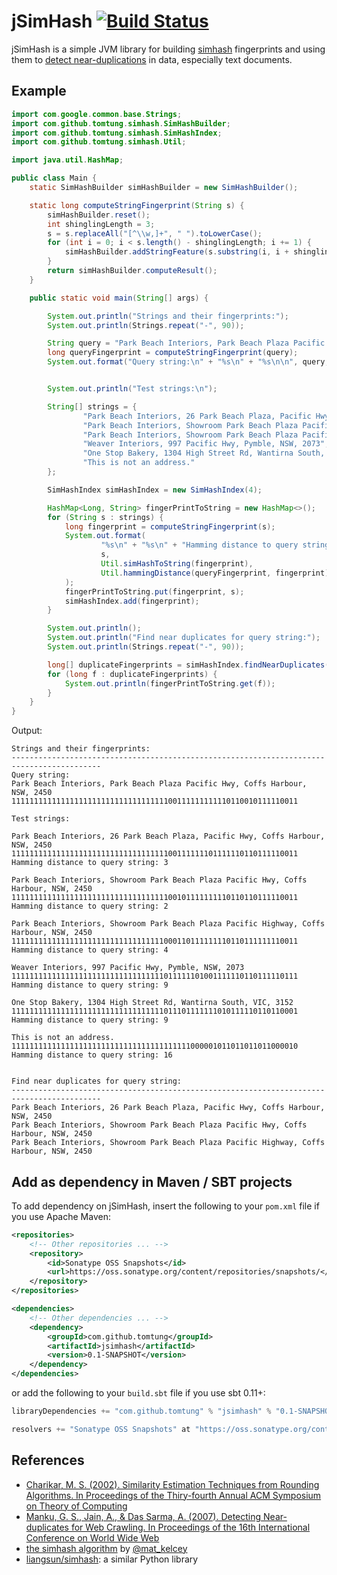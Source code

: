 # jSimHash [![Build Status](https://api.travis-ci.org/tomtung/jsimhash)](https://travis-ci.org/tomtung/jsimhash)

jSimHash is a simple JVM library for building [simhash](http://www.cs.princeton.edu/courses/archive/spr04/cos598B/bib/CharikarEstim.pdf) fingerprints and using them to [detect near-duplications](http://www.wwwconference.org/www2007/papers/paper215.pdf) in data, especially text documents.

## Example

```java
import com.google.common.base.Strings;
import com.github.tomtung.simhash.SimHashBuilder;
import com.github.tomtung.simhash.SimHashIndex;
import com.github.tomtung.simhash.Util;

import java.util.HashMap;

public class Main {
    static SimHashBuilder simHashBuilder = new SimHashBuilder();

    static long computeStringFingerprint(String s) {
        simHashBuilder.reset();
        int shinglingLength = 3;
        s = s.replaceAll("[^\\w,]+", " ").toLowerCase();
        for (int i = 0; i < s.length() - shinglingLength; i += 1) {
            simHashBuilder.addStringFeature(s.substring(i, i + shinglingLength));
        }
        return simHashBuilder.computeResult();
    }

    public static void main(String[] args) {

        System.out.println("Strings and their fingerprints:");
        System.out.println(Strings.repeat("-", 90));

        String query = "Park Beach Interiors, Park Beach Plaza Pacific Hwy, Coffs Harbour, NSW, 2450";
        long queryFingerprint = computeStringFingerprint(query);
        System.out.format("Query string:\n" + "%s\n" + "%s\n\n", query, Util.simHashToString(queryFingerprint));


        System.out.println("Test strings:\n");

        String[] strings = {
                "Park Beach Interiors, 26 Park Beach Plaza, Pacific Hwy, Coffs Harbour, NSW, 2450",
                "Park Beach Interiors, Showroom Park Beach Plaza Pacific Hwy, Coffs Harbour, NSW, 2450",
                "Park Beach Interiors, Showroom Park Beach Plaza Pacific Highway, Coffs Harbour, NSW, 2450",
                "Weaver Interiors, 997 Pacific Hwy, Pymble, NSW, 2073",
                "One Stop Bakery, 1304 High Street Rd, Wantirna South, VIC, 3152",
                "This is not an address."
        };

        SimHashIndex simHashIndex = new SimHashIndex(4);

        HashMap<Long, String> fingerPrintToString = new HashMap<>();
        for (String s : strings) {
            long fingerprint = computeStringFingerprint(s);
            System.out.format(
                    "%s\n" + "%s\n" + "Hamming distance to query string: %d\n\n",
                    s,
                    Util.simHashToString(fingerprint),
                    Util.hammingDistance(queryFingerprint, fingerprint)
            );
            fingerPrintToString.put(fingerprint, s);
            simHashIndex.add(fingerprint);
        }

        System.out.println();
        System.out.println("Find near duplicates for query string:");
        System.out.println(Strings.repeat("-", 90));

        long[] duplicateFingerprints = simHashIndex.findNearDuplicates(queryFingerprint);
        for (long f : duplicateFingerprints) {
            System.out.println(fingerPrintToString.get(f));
        }
    }
}
```

Output:

```
Strings and their fingerprints:
------------------------------------------------------------------------------------------
Query string:
Park Beach Interiors, Park Beach Plaza Pacific Hwy, Coffs Harbour, NSW, 2450
1111111111111111111111111111111111100111111111110110010111110011

Test strings:

Park Beach Interiors, 26 Park Beach Plaza, Pacific Hwy, Coffs Harbour, NSW, 2450
1111111111111111111111111111111111100111111101111110110111110011
Hamming distance to query string: 3

Park Beach Interiors, Showroom Park Beach Plaza Pacific Hwy, Coffs Harbour, NSW, 2450
1111111111111111111111111111111111100101111111110110110111110011
Hamming distance to query string: 2

Park Beach Interiors, Showroom Park Beach Plaza Pacific Highway, Coffs Harbour, NSW, 2450
1111111111111111111111111111111111000110111111110110111111110011
Hamming distance to query string: 4

Weaver Interiors, 997 Pacific Hwy, Pymble, NSW, 2073
1111111111111111111111111111111111011111101001111110110111110111
Hamming distance to query string: 9

One Stop Bakery, 1304 High Street Rd, Wantirna South, VIC, 3152
1111111111111111111111111111111111011101111111010111110110110001
Hamming distance to query string: 9

This is not an address.
1111111111111111111111111111111111111111000001011011011011000010
Hamming distance to query string: 16


Find near duplicates for query string:
------------------------------------------------------------------------------------------
Park Beach Interiors, 26 Park Beach Plaza, Pacific Hwy, Coffs Harbour, NSW, 2450
Park Beach Interiors, Showroom Park Beach Plaza Pacific Hwy, Coffs Harbour, NSW, 2450
Park Beach Interiors, Showroom Park Beach Plaza Pacific Highway, Coffs Harbour, NSW, 2450
```

## Add as dependency in Maven / SBT projects

To add dependency on jSimHash, insert the following to your `pom.xml` file if you use Apache Maven:

```xml
<repositories>
    <!-- Other repositories ... -->
    <repository>
        <id>Sonatype OSS Snapshots</id>
        <url>https://oss.sonatype.org/content/repositories/snapshots/</url>
    </repository>
</repositories>

<dependencies>
    <!-- Other dependencies ... -->
    <dependency>
        <groupId>com.github.tomtung</groupId>
        <artifactId>jsimhash</artifactId>
        <version>0.1-SNAPSHOT</version>
    </dependency>
</dependencies>
```

or add the following to your `build.sbt` file if you use sbt 0.11+:

```scala
libraryDependencies += "com.github.tomtung" % "jsimhash" % "0.1-SNAPSHOT"

resolvers += "Sonatype OSS Snapshots" at "https://oss.sonatype.org/content/repositories/snapshots/"
```


## References

- [Charikar, M. S. (2002). Similarity Estimation Techniques from Rounding Algorithms. In Proceedings of the Thiry-fourth Annual ACM Symposium on Theory of Computing](http://www.cs.princeton.edu/courses/archive/spr04/cos598B/bib/CharikarEstim.pdf)
- [Manku, G. S., Jain, A., & Das Sarma, A. (2007). Detecting Near-duplicates for Web Crawling. In Proceedings of the 16th International Conference on World Wide Web](http://www.wwwconference.org/www2007/papers/paper215.pdf)
- [the simhash algorithm](http://matpalm.com/resemblance/simhash/) by [@mat_kelcey](https://twitter.com/mat_kelcey)
- [liangsun/simhash](https://github.com/liangsun/simhash): a similar Python library
